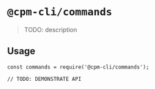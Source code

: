 # `@cpm-cli/commands`

> TODO: description

## Usage

```
const commands = require('@cpm-cli/commands');

// TODO: DEMONSTRATE API
```
